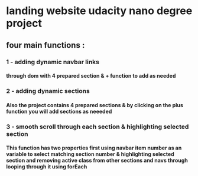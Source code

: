 # landing website udacity nano degree project
## four main functions :
### 1 - adding dynamic navbar links 
#### through dom with 4 prepared section & + function to add as needed
### 2 - adding dynamic sections
#### Also the project contains 4 prepared sections & by clicking on the plus function you will add sections as neeeded 
### 3 - smooth scroll through each section & highlighting selected section
#### This function has two properties first using navbar item number as an variable to select matching section number & highlighting selected section and removing active class from other sections and navs through looping through it using forEach


